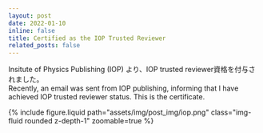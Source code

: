 ```yaml
---
layout: post
date: 2022-01-10
inline: false
title: Certified as the IOP Trusted Reviewer
related_posts: false
---
```



<!-- Comment here. inline comment here -->

Insitute of Physics Publishing (IOP) より、IOP trusted reviewer資格を付与されました。\
Recently, an email was sent from IOP publishing, informing that I have achieved IOP trusted reviewer status. This is the certificate.

<div class="row mt-3 justify-content-center">
    <!-- 70% width for middle-over screean, 100% for small -->
    <div class="col-12 col-md-7 mt-3 mt-md-0"> 
        {% include figure.liquid path="assets/img/post_img/iop.png" class="img-fluid rounded z-depth-1" zoomable=true %}
    </div>
</div>
<div class="caption">

</div>